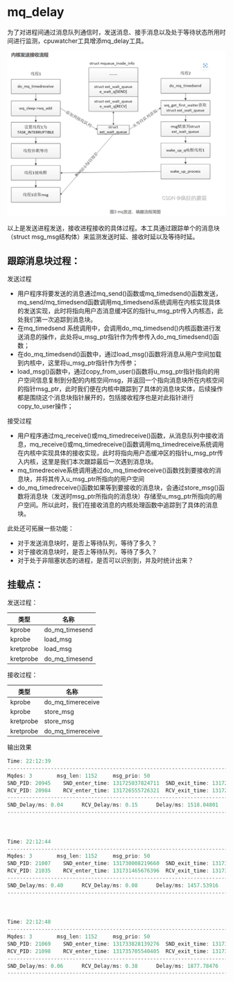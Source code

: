 # mq_delay

为了对进程间通过消息队列通信时，发送消息、接手消息以及处于等待状态所用时间进行监测，cpuwatcher工具增添mq_delay工具。

![消息队列发送接收流程图](image/消息队列发送接收流程图.png)

以上是发送进程发送，接收进程接收的具体过程。本工具通过跟踪单个的消息块（struct msg_msg结构体）来监测发送时延、接收时延以及等待时延。

## 跟踪消息块过程：

发送过程

* 用户程序将要发送的消息通过mq_send()函数或mq_timedsend()函数发送，mq_send/mq_timedsend函数调用mq_timedsend系统调用在内核实现具体的发送实现，此时将指向用户态消息缓冲区的指针u_msg_ptr传入内核态，此处我们第一次追踪到消息块。
* 在mq_timedsend 系统调用中，会调用do_mq_timedsend()内核函数进行发送消息的操作，此处将u_msg_ptr指针作为传参传入do_mq_timedsend()函数；
* 在do_mq_timedsend()函数中，通过load_msg()函数将消息从用户空间加载到内核中，这里将u_msg_ptr指针作为传参；
* load_msg()函数中，通过copy_from_user()函数将u_msg_ptr指针指向的用户空间信息复制到分配的内核空间msg，并返回一个指向消息块所在内核空间的指针msg_ptr，此时我们便在内核中跟踪到了具体的消息块实体，后续操作都是围绕这个消息块指针展开的，包括接收程序也是对此指针进行copy_to_user操作；

接受过程

* 用户程序通过mq_receive()或mq_timedreceive()函数，从消息队列中接收消息，mq_receive()或mq_timedreceive()函数调用mq_timedreceive系统调用在内核中实现具体的接收实现，此时将指向用户态缓冲区的指针u_msg_ptr传入内核，这里是我们本次跟踪最后一次遇到消息块。
* mq_timedreceive系统调用通过do_mq_timedreceive()函数找到要接收的消息块，并将其传入u_msg_ptr所指向的用户空间
* do_mq_timedreceive()函数如果等到要接收的消息块，会通过store_msg()函数将消息块（发送时msg_ptr所指向的消息块）存储至u_msg_ptr所指向的用户空间。所以此时，我们在接收消息的内核处理函数中追踪到了具体的消息块。

此处还可拓展一些功能：

* 对于发送消息块时，是否上等待队列，等待了多久？
* 对于接收消息块时，是否上等待队列，等待了多久？
* 对于处于非阻塞状态的进程，是否可以识别到，并及时统计出来？

## 挂载点：

发送过程：

| 类型      | 名称           |
| --------- | -------------- |
| kprobe    | do_mq_timesend |
| kprobe    | load_msg       |
| kretprobe | load_msg       |
| kretprobe | do_mq_timesend |

接收过程：

| 类型      | 名称              |
| --------- | ----------------- |
| kprobe    | do_mq_timereceive |
| kprobe    | store_msg         |
| kretprobe | store_msg         |
| kretprobe | do_mq_timereceive |

输出效果

```c
Time: 22:12:39
-----------------------------------------------------------------------------------------------------------------------
Mqdes: 3        msg_len: 1152     msg_prio: 50      
SND_PID: 20945    SND_enter_time: 131725037824711  SND_exit_time: 131725037867085 
RCV_PID: 20984    RCV_enter_time: 131726555726321  RCV_exit_time: 131726555872719 
-------------------------------------------------------------------------------
SND_Delay/ms: 0.04      RCV_Delay/ms: 0.15      Delay/ms: 1518.04801
-----------------------------------------------------------------------------------------------------------------------



Time: 22:12:44
-----------------------------------------------------------------------------------------------------------------------
Mqdes: 3        msg_len: 1152     msg_prio: 50      
SND_PID: 21007    SND_enter_time: 131730008219660  SND_exit_time: 131730008614901 
RCV_PID: 21035    RCV_enter_time: 131731465676396  RCV_exit_time: 131731465758821 
-------------------------------------------------------------------------------
SND_Delay/ms: 0.40      RCV_Delay/ms: 0.08      Delay/ms: 1457.53916
-----------------------------------------------------------------------------------------------------------------------



Time: 22:12:48
-----------------------------------------------------------------------------------------------------------------------
Mqdes: 3        msg_len: 1152     msg_prio: 50      
SND_PID: 21069    SND_enter_time: 131733828139276  SND_exit_time: 131733828195905 
RCV_PID: 21098    RCV_enter_time: 131735705540405  RCV_exit_time: 131735705924036 
-------------------------------------------------------------------------------
SND_Delay/ms: 0.06      RCV_Delay/ms: 0.38      Delay/ms: 1877.78476
-----------------------------------------------------------------------------------------------------------------------
```









